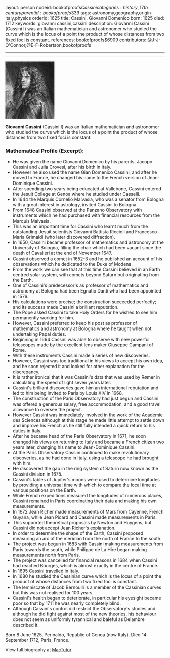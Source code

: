 layout: person
nodeid: bookofproofs$Cassini
categories: history,17th-century
parentid: bookofproofs$339
tags: astronomy,geography,origin-italy,physics
orderid: 1625
title: Cassini, Giovanni Domenico
born: 1625
died: 1712
keywords: giovanni cassini,cassini
description: Giovanni Cassini (Cassini I) was an Italian mathematician and astronomer who studied the curve which is the locus of a point the product of whose distances from two fixed foci is constant.
references: bookofproofs$6909
contributors: @J-J-O'Connor,@E-F-Robertson,bookofproofs

---



---

![Cassini.jpg](https://github.com/bookofproofs/bookofproofs.github.io/blob/main/_sources/_assets/images/portraits/Cassini.jpg?raw=true)

**Giovanni Cassini** (Cassini I) was an Italian mathematician and astronomer who studied the curve which is the locus of a point the product of whose distances from two fixed foci is constant.

### Mathematical Profile (Excerpt):
* He was given the name Giovanni Domenico by his parents, Jacopo Cassini and Julia Crovesi, after his birth in Italy.
* However he also used the name Gian Domenico Cassini, and after he moved to France, he changed his name to the French version of Jean-Dominique Cassini.
* After spending two years being educated at Vallebone, Cassini entered the Jesuit College at Genoa where he studied under Casselli.
* In 1644 the Marquis Cornelio Malvasia, who was a senator from Bologna with a great interest in astrology, invited Cassini to Bologna.
* From 1648 Cassini observed at the Panzano Observatory with instruments which he had purchased with financial resources from the Marquis Malvasia.
* This was an important time for Cassini who learnt much from the outstanding Jesuit scientists Giovanni Battista Riccioli and Francesco Maria Grimaldi (who later discovered diffraction).
* In 1650, Cassini became professor of mathematics and astronomy at the University of Bologna, filling the chair which had been vacant since the death of Cavalieri at the end of November 1647.
* Cassini observed a comet in 1652-3 and he published an account of his observations which he dedicated to the Duke of Modena.
* From the work we can see that at this time Cassini believed in an Earth centred solar system, with comets beyond Saturn but originating from the Earth.
* One of Cassini's predecessor's as professor of mathematics and astronomy at Bologna had been Egnatio Danti who had been appointed in 1576.
* His calculations were precise; the construction succeeded perfectly; and its success made Cassini a brilliant reputation.
* The Pope asked Cassini to take Holy Orders for he wished to see him permanently working for him.
* However, Cassini preferred to keep his post as professor of mathematics and astronomy at Bologna where he taught when not undertaking Papal duties.
* Beginning in 1664 Cassini was able to observe with new powerful telescopes made by the excellent lens maker Giuseppe Campani of Rome.
* With these instruments Cassini made a series of new discoveries.
* However, Cassini was too traditional in his views to accept his own idea, and he soon rejected it and looked for other explanation for the discrepancy.
* It is rather ironical that it was Cassini's data that was used by Rømer in calculating the speed of light seven years later.
* Cassini's brilliant discoveries gave him an international reputation and led to him being invited to Paris by Louis XIV in 1668.
* The construction of the Paris Observatory had just begun and Cassini was offered a generous salary, free accommodation, and a good travel allowance to oversee the project.
* However Cassini was immediately involved in the work of the Académie des Sciences although at this stage he made little attempt to settle down and improve his French as he still fully intended a quick return to his duties in Italy.
* After he became head of the Paris Observatory in 1671, he soon changed his views on returning to Italy and became a French citizen two years later, changing his name to Jean-Dominique Cassini.
* At the Paris Observatory Cassini continued to make revolutionary discoveries, as he had done in Italy, using a telescope he had brought with him.
* He discovered the gap in the ring system of Saturn now known as the Cassini division in 1675.
* Cassini's tables of Jupiter's moons were used to determine longitudes by providing a universal time with which to compare the local time at various positions on the Earth.
* While French expeditions measured the longitudes of numerous places, Cassini remained in Paris coordinating their data and making his own measurements.
* In 1672 Jean Richer made measurements of Mars from Cayenne, French Guyana, while Jean Picard and Cassini made measurements in Paris.
* This supported theoretical proposals by Newton and Huygens, but Cassini did not accept Jean Richer's explanation.
* In order to determine the shape of the Earth, Cassini proposed measuring an arc of the meridian from the north of France to the south.
* The project was begun in 1683 with Cassini making measurements from Paris towards the south, while Philippe de La Hire began making measurements north from Paris.
* The project was cancelled for financial reasons in 1684 when Cassini had reached Bourges, which is almost exactly in the centre of France.
* In 1695 Cassini travelled in Italy.
* In 1680 he studied the Cassinian curve which is the locus of a point the product of whose distances from two fixed foci is constant.
* The lemniscate of Jacob Bernoulli is a member of the Cassinian curves but this was not realised for 100 years.
* Cassini's health began to deteriorate, in particular his eyesight became poor so that by 1711 he was nearly completely blind.
* Although Cassini's control did restrict the Observatory's studies and although he did fight against most of the new theories, his behaviour does not seem as uniformly tyrannical and baleful as Delambre described it.

Born 8 June 1625, Perinaldo, Republic of Genoa (now Italy). Died 14 September 1712, Paris, France.

View full biography at [MacTutor](https://mathshistory.st-andrews.ac.uk/Biographies/Cassini/)
